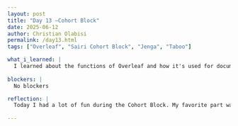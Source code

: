 ```yaml
---
layout: post
title: "Day 13 –Cohort Block"
date: 2025-06-12
author: Christian Olabisi
permalink: /day13.html
tags: ["Overleaf", "Sairi Cohort Block", "Jenga", "Taboo"]

what_i_learned: |
  I learned about the functions of Overleaf and how it's used for documentation. Also in today's section of our lab, we ran a bigger dataset to see how our computers with a smaller GPU than the computer we will use would react to that large dataset. At first, my laptop couldn't run the program well so I changed a few things in the code and now it's running well. I just have to wait for it to be completed which would be around tomorrow morning.
   
blockers: |
  No blockers

reflection: |
  Today I had a lot of fun during the Cohort Block. My favorite part was when we played taboo. I had fun because at first my team was down by a lot and when all doubted us we came back. Like Lebron James and Kyrie in the 2016 finals. It was great seeing everybody have a time just joking around and being competitive. Can't wait till the next Cohort session and what's in store for us then.
  
---
```


